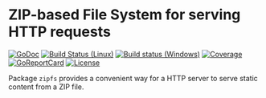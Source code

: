 # ZIP-based File System for serving HTTP requests

[![GoDoc](https://godoc.org/github.com/spkg/zipfs?status.svg)](https://godoc.org/github.com/spkg/zipfs)
[![Build Status (Linux)](https://travis-ci.org/spkg/zipfs.svg?branch=master)](https://travis-ci.org/spkg/zipfs)
[![Build status (Windows)](https://ci.appveyor.com/api/projects/status/1l3spdhwwftuk6nt?svg=true)](https://ci.appveyor.com/project/jjeffery/zipfs)
[![Coverage](http://gocover.io/_badge/github.com/spkg/zipfs)](http://gocover.io/github.com/spkg/zipfs)
[![GoReportCard](http://goreportcard.com/badge/spkg/zipfs)](http://goreportcard.com/report/spkg/zipfs)
[![License](https://img.shields.io/badge/license-BSD-green.svg)](https://raw.githubusercontent.com/spkg/zipfs/master/LICENSE.md)

Package `zipfs` provides a convenient way for a HTTP server to serve
static content from a ZIP file.
